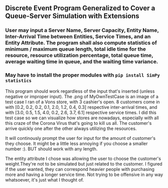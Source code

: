 ## Discrete Event Program Generalized to Cover a Queue-Server Simulation with Extensions
### User may input a Server Name, Server Capacity, Entity Name, Inter-Arrival Time between Entities, Service Times, and an Entity Attribute. The program shall also compute statistics of minimum / maximum queue length, total idle time for the resource, resource utilization percentage, total queue time, average waiting time in queue, and the waiting time variance.

### May have to install the proper modules with ```pip install SimPy statistics```
This program should work regardless of the input that's inserted (unless negative or improper input). The .png of MyOwnTestCase is an image of a test case I ran of a Vons store, with 3 cashier's open. 8 customers come in with [0.2, 0.2, 0.2, 0.1, 2.0, 1.2, 0.4, 0.3] respective inter-arrival times, and with [3.0, 0.5, 1.5, 4.0, 0.2, 2.6, 3.7, 6.1] respective service times. I did this test case so we can visualize how stores are nowadays, especially with all this craze of the Corona Virus that's going to kill us all. The customer's arrive quickly one after the other always utilizing the resources.

It will continously prompt the user for input for the amount of customer's they choose. It might be a little less annoying if you choose a smaller number :). BUT should work with any length.

The entity attribute I chose was allowing the user to choose the customer's weight.They're not to be simulated but just related to the customer. I figured if the user wanted, they can correspond heavier people with purchasing more and having a longer service time. Not trying to be offensive in any way whatsoever, it's just what I thought of.
